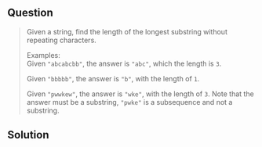 ## Question

<blockquote>
Given a string, find the length of the longest substring without repeating characters. <br>

Examples:<br>
Given <code>"abcabcbb"</code>, the answer is <code>"abc"</code>, which the length is <code>3</code>.<br>

Given <code>"bbbbb"</code>, the answer is <code>"b"</code>, with the length of <code>1</code>.<br>

Given <code>"pwwkew"</code>, the answer is <code>"wke"</code>, with the length of <code>3</code>. Note that the answer must be a substring, <code>"pwke"</code> is a subsequence and not a substring.<br>
</blockquote>

## Solution
